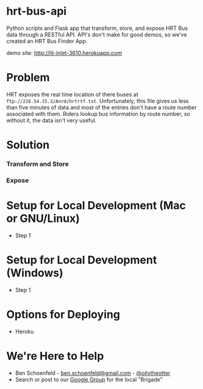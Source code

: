 hrt-bus-api
===========

Python scripts and Flask app that transform, store, and expose HRT Bus data through a RESTful API. API's don't make for good demos, so we've created an HRT Bus Finder App.

demo site: http://lit-inlet-3610.herokuapp.com

Problem
===========================
HRT exposes the real time location of there buses at `ftp://216.54.15.3/Anrd/hrtrtf.txt`. Unfortunately, this file gives us less than five minutes of data and most of the entries don't have a route number associated with them. Riders lookup bus information by route number, so without it, the data isn't very useful.

Solution
===========================
### Transform and Store

### Expose

Setup for Local Development (Mac or GNU/Linux)
===========================
* Step 1

Setup for Local Development (Windows)
===========================
* Step 1

Options for Deploying
===========================
* Heroku

We're Here to Help
=====================
* Ben Schoenfeld - ben.schoenfeld@gmail.com - [@oilytheotter](http://twitter.com/oilytheotter)
* Search or post to our [Google Group](https://groups.google.com/a/codeforamerica.org/forum/#!forum/hrva-brigade) for the local "Brigade" 
